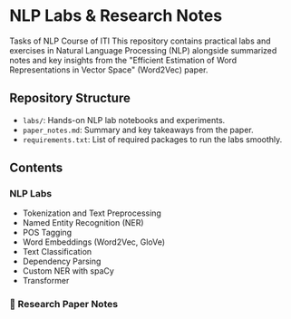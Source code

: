 # NLP Labs & Research Notes
Tasks of NLP Course of ITI
This repository contains practical labs and exercises in Natural Language Processing (NLP) alongside summarized notes and key insights from the "Efficient Estimation of Word Representations in Vector Space" (Word2Vec) paper.

##  Repository Structure

- `labs/`: Hands-on NLP lab notebooks and experiments.
- `paper_notes.md`: Summary and key takeaways from the paper.
- `requirements.txt`: List of required packages to run the labs smoothly.

## Contents

### NLP Labs
- Tokenization and Text Preprocessing
- Named Entity Recognition (NER)
- POS Tagging
- Word Embeddings (Word2Vec, GloVe)
- Text Classification
- Dependency Parsing
- Custom NER with spaCy
- Transformer

  
### 📝 Research Paper Notes
